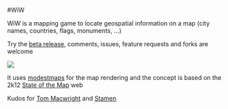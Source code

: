 #WiW

WiW is a mapping game to locate geospatial information on a map (city names, countries, flags, monuments, ...)

Try the <a href="http://alrocar.github.io/wiw" target="_blank">beta release</a>, comments, issues, feature requests and forks are welcome

[![](https://raw.github.com/alrocar/wiw/master/wiw_web.png)](http://github.com/alrocar/wiw)

It uses <a href="https://github.com/stamen/modestmaps-js" target="_blank">modestmaps</a> for the map rendering and the concept is based on the 2k12 <a href="http://stateofthemap.us/" target="_blank">State of the Map</a> web

Kudos for <a href="https://github.com/tmcw" target="_blank">Tom Macwright</a> and <a href="https://github.com/stamen" target="_blank">Stamen</a>
